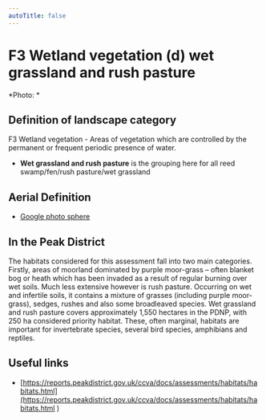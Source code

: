 ```yaml
---
autoTitle: false
---
```


# F3 Wetland vegetation (d) wet grassland and rush pasture


*Photo: *

## Definition of landscape category

F3 Wetland vegetation - Areas of vegetation which are controlled by the permanent or frequent periodic presence of water. 

* **Wet grassland and rush pasture**  is the grouping here for all reed swamp/fen/rush pasture/wet grassland

## Aerial Definition


* [Google photo sphere](https://goo.gl/maps/Keo9Eu7tB3Bvfi3a7) 

## In the Peak District
The habitats considered for this assessment fall into two main categories. Firstly, areas of moorland dominated by purple moor-grass – often blanket bog or heath which has been invaded as a result of regular burning over wet soils. Much less extensive however is rush pasture. Occurring on wet and infertile soils, it contains a mixture of grasses (including purple moor-grass), sedges, rushes and also some broadleaved species. Wet grassland and rush pasture covers approximately 1,550 hectares in the PDNP, with 250 ha considered priority habitat. These, often marginal, habitats are important for invertebrate species, several bird species, amphibians and reptiles.


## Useful links
* [https://reports.peakdistrict.gov.uk/ccva/docs/assessments/habitats/habitats.html](https://reports.peakdistrict.gov.uk/ccva/docs/assessments/habitats/habitats.html )